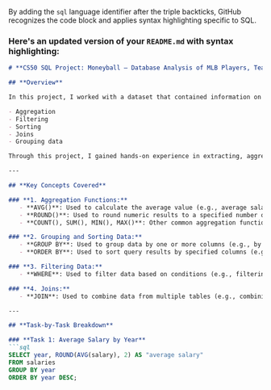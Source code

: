 
By adding the `sql` language identifier after the triple backticks, GitHub recognizes the code block and applies syntax highlighting specific to SQL.

### Here's an updated version of your `README.md` with syntax highlighting:

```markdown
# **CS50 SQL Project: Moneyball – Database Analysis of MLB Players, Teams, and Salaries**

## **Overview**

In this project, I worked with a dataset that contained information on Major League Baseball (MLB) players, teams, performances, and salaries. The focus was on developing and enhancing my skills in querying databases using SQL, with a particular emphasis on the following key concepts:

- Aggregation
- Filtering
- Sorting
- Joins
- Grouping data

Through this project, I gained hands-on experience in extracting, aggregating, and organizing baseball data to generate insights. Below is a detailed breakdown of the tasks I completed, along with the SQL queries I used.

---

## **Key Concepts Covered**

### **1. Aggregation Functions:**
   - **AVG()**: Used to calculate the average value (e.g., average salary).
   - **ROUND()**: Used to round numeric results to a specified number of decimal places.
   - **COUNT(), SUM(), MIN(), MAX()**: Other common aggregation functions for summarizing data.

### **2. Grouping and Sorting Data:**
   - **GROUP BY**: Used to group data by one or more columns (e.g., by year or team).
   - **ORDER BY**: Used to sort query results by specified columns (e.g., by team ID or year).

### **3. Filtering Data:**
   - **WHERE**: Used to filter data based on conditions (e.g., filtering by salary or year).

### **4. Joins:**
   - **JOIN**: Used to combine data from multiple tables (e.g., combining salaries with players' data).

---

## **Task-by-Task Breakdown**

### **Task 1: Average Salary by Year**
```sql
SELECT year, ROUND(AVG(salary), 2) AS "average salary"
FROM salaries
GROUP BY year
ORDER BY year DESC;
